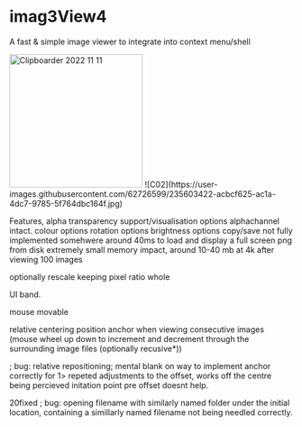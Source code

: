 # imag3View4
A fast & simple image viewer to integrate into context menu/shell

<img width="236" alt="Clipboarder 2022 11 11" src="https://user-images.githubusercontent.com/62726599/201299867-2456136d-e049-4127-b301-9cb64f22cffb.png">
![C02](https://user-images.githubusercontent.com/62726599/235603422-acbcf625-ac1a-4dc7-9785-5f764dbc164f.jpg)

Features,
alpha transparency support/visualisation options
alphachannel intact.
colour options
rotation options
brightness options 
copy/save not fully implemented
somehwere around 40ms to load and display a full screen png from disk
extremely small memory impact, around 10-40 mb at 4k after viewing 100 images


optionally rescale keeping pixel ratio whole

UI band.

mouse movable

relative centering position anchor when viewing consecutive images (mouse wheel up down to increment and decrement through the surrounding image files (optionally recusive*))

; bug: relative repositioning; mental blank on way to implement anchor correctly for 1> repeted adjustments to the offset,  works off the centre being percieved initation point pre offset doesnt help.

20fixed ; bug: opening filename with similarly named folder under the initial location, containing a simillarly named filename not being needled correctly.
